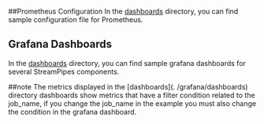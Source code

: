 <!--
  ~ Licensed to the Apache Software Foundation (ASF) under one or more
  ~ contributor license agreements.  See the NOTICE file distributed with
  ~ this work for additional information regarding copyright ownership.
  ~ The ASF licenses this file to You under the Apache License, Version 2.0
  ~ (the "License"); you may not use this file except in compliance with
  ~ the License.  You may obtain a copy of the License at
  ~
  ~    http://www.apache.org/licenses/LICENSE-2.0
  ~
  ~ Unless required by applicable law or agreed to in writing, software
  ~ distributed under the License is distributed on an "AS IS" BASIS,
  ~ WITHOUT WARRANTIES OR CONDITIONS OF ANY KIND, either express or implied.
  ~ See the License for the specific language governing permissions and
  ~ limitations under the License.
  ~
  -->


##Prometheus Configuration
In the [dashboards](./prometheus) directory, you can find sample configuration file for Prometheus.

## Grafana Dashboards

In the [dashboards](./grafana/dashboards) directory, you can find sample grafana dashboards for several StreamPipes components.


##note
The metrics displayed in the [dashboards](. /grafana/dashboards) directory dashboards show metrics that have a filter condition related to the job_name, if you change the job_name in the example you must also change the condition in the grafana dashboard.